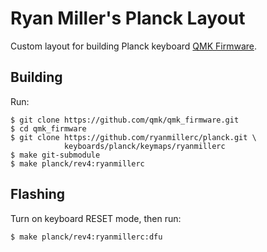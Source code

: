 # Ryan Miller's Planck Layout

Custom layout for building Planck keyboard [QMK Firmware](https://github.com/qmk/qmk_firmware). 

## Building

Run:

```
$ git clone https://github.com/qmk/qmk_firmware.git
$ cd qmk_firmware
$ git clone https://github.com/ryanmillerc/planck.git \
            keyboards/planck/keymaps/ryanmillerc
$ make git-submodule
$ make planck/rev4:ryanmillerc
```

## Flashing

Turn on keyboard RESET mode, then run:

```
$ make planck/rev4:ryanmillerc:dfu
```
